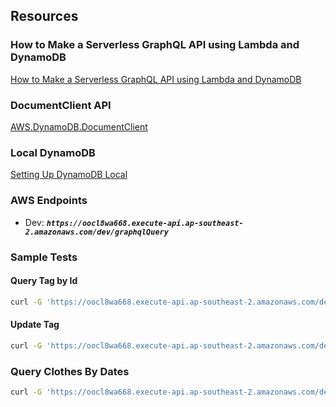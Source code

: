 ## Resources
### How to Make a Serverless GraphQL API using Lambda and DynamoDB
[How to Make a Serverless GraphQL API using Lambda and DynamoDB](https://serverless.com/blog/make-serverless-graphql-api-using-lambda-dynamodb/)

### DocumentClient API
[AWS.DynamoDB.DocumentClient](https://docs.aws.amazon.com/AWSJavaScriptSDK/latest/AWS/DynamoDB/DocumentClient.html)

### Local DynamoDB
[Setting Up DynamoDB Local](https://docs.aws.amazon.com/amazondynamodb/latest/developerguide/DynamoDBLocal.html)





### AWS Endpoints
- Dev: ***`https://oocl8wa668.execute-api.ap-southeast-2.amazonaws.com/dev/graphqlQuery`***

### Sample Tests

#### Query Tag by Id
```bash
curl -G 'https://oocl8wa668.execute-api.ap-southeast-2.amazonaws.com/dev/graphqlQuery' --data-urlencode 'query={tag(Id: "d76e41ac-677f-424c-b348-0cbacdf15dae") { Id Type Code } }'
```

#### Update Tag
```bash
curl -G 'https://oocl8wa668.execute-api.ap-southeast-2.amazonaws.com/dev/graphqlQuery' --data-urlencode 'query=mutation { updateTag(tag: {Id: "d76e41ac-677f-424c-b348-0cbacdf15dae", Code: "CELIA"}) { Id Type Code } }'
```

### Query Clothes By Dates
```bash
curl -G 'https://oocl8wa668.execute-api.ap-southeast-2.amazonaws.com/dev/graphqlQuery' --data-urlencode 'query={clothesByDates(dates: ["2018-01-1","2018-06-2"]) { Id Type Code State Timestamp} }'
```